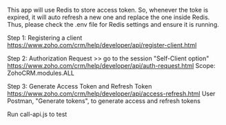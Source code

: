 This app will use Redis to store access token. So, whenever the toke is expired, it will auto refresh a new one and replace the one inside Redis. Thus, please check the .env file for Redis settings and ensure it is running.

Step 1: Registering a client
https://www.zoho.com/crm/help/developer/api/register-client.html

Step 2: Authorization Request >> go to the session "Self-Client option"
https://www.zoho.com/crm/help/developer/api/auth-request.html
Scope: ZohoCRM.modules.ALL

Step 3: Generate Access Token and Refresh Token
https://www.zoho.com/crm/help/developer/api/access-refresh.html
User Postman, "Generate tokens", to generate access and refresh tokens

Run call-api.js to test